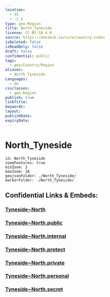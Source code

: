 ```yaml
---
location:
  - 55
  - -1.5
type: geo-Region
title: North_Tyneside
license: CC BY-SA 4.0
source: https://datahub.io/core/country-codes
isDeleted: false
isReadOnly: false
draft: false
confidential: public
tags:
  - geo/Country/Region
aliases:
  - North_Tyneside
Languages:
  - de
cssclasses:
  - geo-Region
publish: true
linkTitle:
keywords:
layout:
publishDate:
expiryDate:
---
```


# North_Tyneside

```leaflet
id: North_Tyneside
zoomFeatures: true 
minZoom: 2 
maxZoom: 18
geojsonFolder: ./North_Tyneside/
markerFolder: ./North_Tyneside/
```


## Confidential Links & Embeds: 

### [Tyneside~North](/_Standards/Earth/Continent/Europe/Europe~North/UK/England/Regions~England/North_East_England/Tyneside~North.md) 

### [Tyneside~North.public](/_public/Earth/Continent/Europe/Europe~North/UK/England/Regions~England/North_East_England/Tyneside~North.public.md) 

### [Tyneside~North.internal](/_internal/Earth/Continent/Europe/Europe~North/UK/England/Regions~England/North_East_England/Tyneside~North.internal.md) 

### [Tyneside~North.protect](/_protect/Earth/Continent/Europe/Europe~North/UK/England/Regions~England/North_East_England/Tyneside~North.protect.md) 

### [Tyneside~North.private](/_private/Earth/Continent/Europe/Europe~North/UK/England/Regions~England/North_East_England/Tyneside~North.private.md) 

### [Tyneside~North.personal](/_personal/Earth/Continent/Europe/Europe~North/UK/England/Regions~England/North_East_England/Tyneside~North.personal.md) 

### [Tyneside~North.secret](/_secret/Earth/Continent/Europe/Europe~North/UK/England/Regions~England/North_East_England/Tyneside~North.secret.md)

